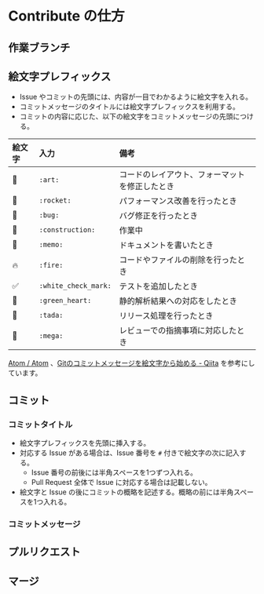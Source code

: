 # Contribute の仕方

## 作業ブランチ

## 絵文字プレフィックス

* Issue やコミットの先頭には、内容が一目でわかるように絵文字を入れる。
* コミットメッセージのタイトルには絵文字プレフィックスを利用する。
* コミットの内容に応じた、以下の絵文字をコミットメッセージの先頭につける。

| 絵文字 | 入力 | 備考 |
|:------|:------|:------|
| :art: | `:art:` | コードのレイアウト、フォーマットを修正したとき |
| :rocket: | `:rocket:` | パフォーマンス改善を行ったとき |
| :bug: | `:bug:` | バグ修正を行ったとき |
| :construction: | `:construction:` | 作業中 |
| :memo: | `:memo:` | ドキュメントを書いたとき |
| :fire: | `:fire:` | コードやファイルの削除を行ったとき |
| :white_check_mark: | `:white_check_mark:` | テストを追加したとき |
| :green_heart: | `:green_heart:` | 静的解析結果への対応をしたとき |
| :tada: | `:tada:` | リリース処理を行ったとき |
| :mega: | `:mega:` | レビューでの指摘事項に対応したとき |

[Atom / Atom](https://github.com/atom/atom/blob/master/CONTRIBUTING.md#styleguides) 、[Gitのコミットメッセージを絵文字から始める - Qiita](http://qiita.com/pocotan001/items/775cc77087be5562cc56) を参考にしています。


## コミット

### コミットタイトル

* 絵文字プレフィックスを先頭に挿入する。
* 対応する Issue がある場合は、Issue 番号を `#` 付きで絵文字の次に記入する。
    * Issue 番号の前後には半角スペースを1つずつ入れる。
    * Pull Request 全体で Issue に対応する場合は記載しない。
* 絵文字と Issue の後にコミットの概略を記述する。概略の前には半角スペースを1つ入れる。

### コミットメッセージ




## プルリクエスト

## マージ
